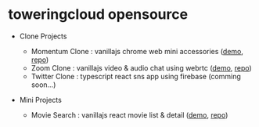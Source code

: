 # toweringcloud opensource

-   Clone Projects

    -   Momentum Clone : vanillajs chrome web mini accessories ([demo](https://toweringcloud.github.io/momentum-clone), [repo](https://github.com/toweringcloud/momentum-clone))
    -   Zoom Clone : vanillajs video & audio chat using webrtc ([demo](https://9fnc6q-3000.csb.app), [repo](https://github.com/toweringcloud/zoom-clone))
    -   Twitter Clone : typescript react sns app using firebase (comming soon...)

-   Mini Projects
    -   Movie Search : vanillajs react movie list & detail ([demo](https://toweringcloud.github.io/movie-search), [repo](https://github.com/toweringcloud/movie-search))
